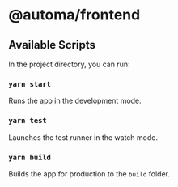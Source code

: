 # @automa/frontend

## Available Scripts

In the project directory, you can run:

### `yarn start`

Runs the app in the development mode.

### `yarn test`

Launches the test runner in the watch mode.

### `yarn build`

Builds the app for production to the `build` folder.
